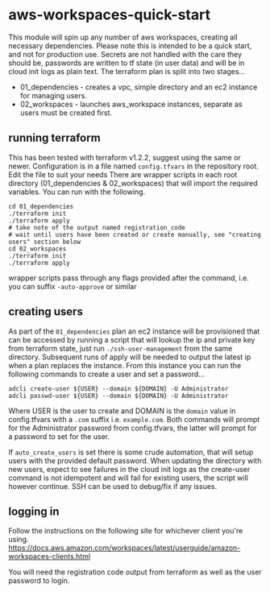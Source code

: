 # aws-workspaces-quick-start

This module will spin up any number of aws workspaces, creating all necessary dependencies. 
Please note this is intended to be a quick start, and not for production use. 
Secrets are not handled with the care they should be, passwords are written to tf state (in user data) and will be in
cloud init logs as plain text. 
The terraform plan is split into two stages...

* 01_dependencies - creates a vpc, simple directory and an ec2 instance for managing users. 
* 02_workspaces - launches aws_workspace instances, separate as users must be created first.

## running terraform

This has been tested with terraform v1.2.2, suggest using the same or newer.
Configuration is in a file named `config.tfvars` in the repository root. Edit the file to suit your needs
There are wrapper scripts in each root directory (01_dependencies & 02_workspaces) that will import the required 
variables. You can run with the following.

```shell
cd 01_dependencies
./terraform init
./terraform apply
# take note of the output named registration_code
# wait until users have been created or create manually, see "creating users" section below
cd 02_workspaces
./terraform init
./terraform apply
```
wrapper scripts pass through any flags provided after the command, i.e. you can suffix `-auto-approve` or similar

## creating users

As part of the `01_dependencies` plan an ec2 instance will be provisioned that can be accessed by running a script that
will lookup the ip and private key from terraform state, just run `./ssh-user-management` from the same directory. 
Subsequent runs of apply will be needed to output the latest ip when a plan replaces the instance.
From this instance you can run the following commands to create a user and set a password...

```shell
adcli create-user ${USER} --domain ${DOMAIN} -U Administrator
adcli passwd-user ${USER} --domain ${DOMAIN} -U Administrator
```

Where USER is the user to create and DOMAIN is the `domain` value in config.tfvars with a `.com` suffix i.e. `example.com`.
Both commands will prompt for the Administrator password from config.tfvars, the latter will prompt for a password to set
for the user.

If `auto_create_users` is set there is some crude automation, that will setup users with the provided default password. 
When updating the directory with new users, expect to see failures in the cloud init logs as the create-user command 
is not idempotent and will fail for existing users, the script will however continue. SSH can be used to debug/fix if 
any issues.

## logging in
Follow the instructions on the following site for whichever client you're using.
https://docs.aws.amazon.com/workspaces/latest/userguide/amazon-workspaces-clients.html

You will need the registration code output from terraform as well as the user password to login.
